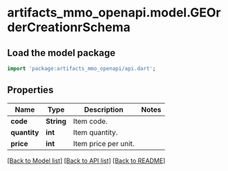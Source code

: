 # artifacts_mmo_openapi.model.GEOrderCreationrSchema

## Load the model package
```dart
import 'package:artifacts_mmo_openapi/api.dart';
```

## Properties
Name | Type | Description | Notes
------------ | ------------- | ------------- | -------------
**code** | **String** | Item code. | 
**quantity** | **int** | Item quantity. | 
**price** | **int** | Item price per unit. | 

[[Back to Model list]](../README.md#documentation-for-models) [[Back to API list]](../README.md#documentation-for-api-endpoints) [[Back to README]](../README.md)


